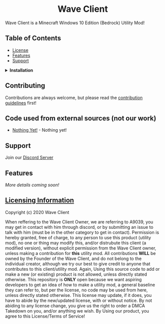 <h1 align="center">Wave Client</h1>

Wave Client is a Minecraft Windows 10 Edition (Bedrock) Utility Mod!

## Table of Contents
- [License](#licensing-information)
- [Features](#features)
- [Support](#support)

<details><summary><b>Installation</b></summary>

1. Install the pre-requisites:

    [Download the Visual Studio C++ Redistributable](https://aka.ms/vs/16/release/VC_redist.x64.exe)

2. Open and Inject 

    Open the injector, when opened, press the inject button WHILE MC IS OPEN!
    All Done :)

</details>

## Contributing
Contributions are always welcome, but please read the [contribution guidelines](contributing.md) first!

## Code used from external sources (not our work)

- [Nothing Yet!](https://google.com) - Nothing yet!

## Support
Join our [Discord Server](https://discord.gg/3mdwjR)
## Features
*More details coming soon!*
## [Licensing Information](https://github.com/WaveClient//blob/master/README.md)

Copyright (c) 2020 Wave Client

When reffering to the Wave Client Owner, we are referring to A9039, you may get in contact with him through discord, or by submitting an issue to talk with him (must be in the other category to get in contact).
Permission is hereby granted, free of charge, to any person to use this product (utility mod), no one or thing may modify this, and/or distrubute this client (a modified version), without explicit permission from the Wave Client owner, unless making a contribution for **this** utility mod. 
All contributions **WILL** be owned by the Founder of the Wave Client, and do not belong to the individual creator, although we try our best to give credit to anyone that contributes to this client/utility mod. Again, Using this source code to add or make a new (or existing) product is not allowed, unless directly stated otherwise.
This repository is **ONLY** open because we want aspiring developers to get an idea of how to make a utility mod, a general baseline they can refer to, but per the license, no code may be used from here, unless directly stated otherwise.
This license may update, if it does, you have to abide by the new/updated license, with or without notice. By not abiding to any license change, you give us the right to order a DMCA Takedown on you, and/or anything we wish. By Using our product, you agree to this License/Terms of Service!
